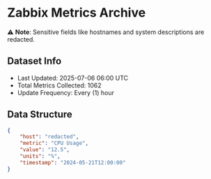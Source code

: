 # Zabbix Metrics Archive

⚠️ **Note**: Sensitive fields like hostnames and system descriptions are redacted.

## Dataset Info
- Last Updated: 2025-07-06 06:00 UTC
- Total Metrics Collected: 1062
- Update Frequency: Every (1) hour

## Data Structure
```json
{
    "host": "redacted",
    "metric": "CPU Usage",
    "value": "12.5",
    "units": "%",
    "timestamp": "2024-05-21T12:00:00"
}
```
